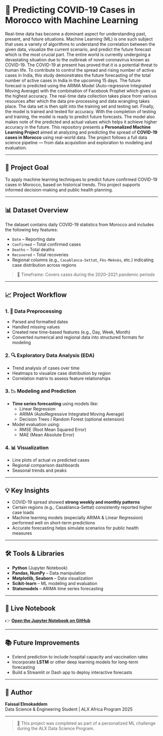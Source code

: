 # 🧠 Predicting COVID-19 Cases in Morocco with Machine Learning

Real-time data has become a dominant aspect for understanding past, present, and future situations. Machine Learning (ML) is one such subject that uses a variety of algorithms to understand the correlation between the given data, visualize the current scenario, and predict the future forecast which is the most crucial part. The entire world is currently undergoing a devastating situation due to the outbreak of novel coronavirus known as COVID-19. The COVID-19 at present has proved that it is a potential threat to human life. To contribute to control the spread and rising number of active cases in India, this study demonstrates the future forecasting of the total number of active cases in India in the upcoming 15 days. The future forecast is predicted using the ARIMA Model (Auto-regressive Integrated Moving Average) with the combination of Facebook Prophet which gives us the highest accuracy. The real-time data collection takes place from various resources after which the data pre-processing and data wrangling takes place. The data set is then split into the training set and testing set. Finally, the model is trained and tested for accuracy. With the completion of testing and training, the model is ready to predict future forecasts. The model also makes note of the predicted and actual values which helps it achieve higher accuracy in the future.
This repository presents a **Personalized Machine Learning Project** aimed at analyzing and predicting the spread of **COVID-19 cases in Morocco** using real-world data. The project follows a full data science pipeline — from data acquisition and exploration to modeling and evaluation.

---

## 📌 Project Goal

To apply machine learning techniques to predict future confirmed COVID-19 cases in Morocco, based on historical trends. This project supports informed decision-making and public health planning.

---

## 📊 Dataset Overview

The dataset contains daily COVID-19 statistics from Morocco and includes the following key features:

- `Date` – Reporting date  
- `Confirmed` – Total confirmed cases  
- `Deaths` – Total deaths  
- `Recovered` – Total recoveries  
- Regional columns (e.g., `Casablanca-Settat`, `Fès-Meknès`, etc.) indicating case distribution across regions  

> 📅 Timeframe: Covers cases during the 2020–2021 pandemic periods

---

## 📈 Project Workflow

### 1. 🧹 Data Preprocessing
- Parsed and formatted dates
- Handled missing values
- Created new time-based features (e.g., Day, Week, Month)
- Converted numerical and regional data into structured formats for modeling

### 2. 🔍 Exploratory Data Analysis (EDA)
- Trend analysis of cases over time
- Heatmaps to visualize case distribution by region
- Correlation matrix to assess feature relationships

### 3. 📉 Modeling and Prediction
- **Time series forecasting** using models like:
  - Linear Regression
  - ARIMA (AutoRegressive Integrated Moving Average)
  - Decision Trees / Random Forest (optional extension)
- Model evaluation using:
  - RMSE (Root Mean Squared Error)
  - MAE (Mean Absolute Error)

### 4. 📊 Visualization
- Line plots of actual vs predicted cases
- Regional comparison dashboards
- Seasonal trends and peaks

---

## 💡 Key Insights

- COVID-19 spread showed **strong weekly and monthly patterns**
- Certain regions (e.g., Casablanca-Settat) consistently reported higher case loads
- Machine learning models (especially ARIMA & Linear Regression) performed well on short-term predictions
- Accurate forecasting helps simulate scenarios for public health measures

---

## 🛠️ Tools & Libraries

- **Python** (Jupyter Notebook)
- **Pandas, NumPy** – Data manipulation
- **Matplotlib, Seaborn** – Data visualization
- **Scikit-learn** – ML modeling and evaluation
- **Statsmodels** – ARIMA time series forecasting

---

## 📎 Live Notebook

👉 [**Open the Jupyter Notebook on GitHub**](https://github.com/YOUR_USERNAME/YOUR_REPO_NAME/blob/main/Project%202_Personalized%20Machine%20Learning%20COVID-19%20Cases.ipynb)

---

## 📚 Future Improvements

- Extend prediction to include hospital capacity and vaccination rates
- Incorporate **LSTM** or other deep learning models for long-term forecasting
- Build a Streamlit or Dash app to deploy interactive forecasts

---

## 👤 Author

**Faissal Elmokaddem**  
Data Science & Engineering Student | ALX Africa Program 2025

---

> 📌 This project was completed as part of a personalized ML challenge during the ALX Data Science Program.

